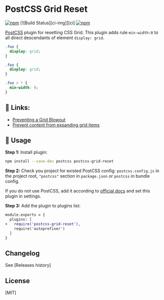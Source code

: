 # PostCSS Grid Reset

[postcss]: https://github.com/postcss/postcss


[![npm](https://img.shields.io/npm/v/postcss-grid-reset.svg)](https://www.npmjs.com/package/postcss-grid-reset) [![Build Status][ci-img]][ci]
[![npm](https://img.shields.io/npm/dt/postcss-grid-reset.svg)](https://www.npmjs.com/package/postcss-grid-reset)

[PostCSS] plugin for resetting CSS Grid. This plugin adds rule `min-width:0` to all direct descendants of element `display: grid`.

[postcss]: https://github.com/postcss/postcss

```css
.foo {
  display: grid;
}
```

```css
.foo {
  display: grid;
}

.foo > * {
  min-width: 0;
}
```

## 🔗 Links:

- [Preventing a Grid Blowout](https://css-tricks.com/preventing-a-grid-blowout/)
- [Prevent content from expanding grid items](https://stackoverflow.com/questions/43311943/prevent-content-from-expanding-grid-items)

## 🍳 Usage

**Step 1:** Install plugin:

```sh
npm install --save-dev postcss postcss-grid-reset
```

**Step 2:** Check you project for existed PostCSS config: `postcss.config.js`
in the project root, `"postcss"` section in `package.json`
or `postcss` in bundle config.

If you do not use PostCSS, add it according to [official docs]
and set this plugin in settings.

**Step 3:** Add the plugin to plugins list:

```diff
module.exports = {
  plugins: [
+   require('postcss-grid-reset'),
    require('autoprefixer')
  ]
}
```

[official docs]: https://github.com/postcss/postcss#usage

## Changelog

See [Releases history]

## License

[MIT]
